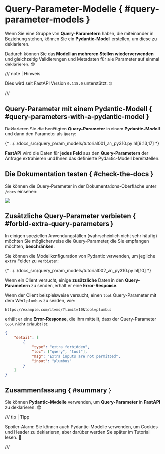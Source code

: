 # Query-Parameter-Modelle { #query-parameter-models }

Wenn Sie eine Gruppe von **Query-Parametern** haben, die miteinander in Beziehung stehen, können Sie ein **Pydantic-Modell** erstellen, um diese zu deklarieren.

Dadurch können Sie das **Modell an mehreren Stellen wiederverwenden** und gleichzeitig Validierungen und Metadaten für alle Parameter auf einmal deklarieren. 😎

/// note | Hinweis

Dies wird seit FastAPI Version `0.115.0` unterstützt. 🤓

///

## Query-Parameter mit einem Pydantic-Modell { #query-parameters-with-a-pydantic-model }

Deklarieren Sie die benötigten **Query-Parameter** in einem **Pydantic-Modell** und dann den Parameter als `Query`:

{* ../../docs_src/query_param_models/tutorial001_an_py310.py hl[9:13,17] *}

**FastAPI** wird die Daten für **jedes Feld** aus den **Query-Parametern** der Anfrage extrahieren und Ihnen das definierte Pydantic-Modell bereitstellen.

## Die Dokumentation testen { #check-the-docs }

Sie können die Query-Parameter in der Dokumentations-Oberfläche unter `/docs` einsehen:

<div class="screenshot">
<img src="/img/tutorial/query-param-models/image01.png">
</div>

## Zusätzliche Query-Parameter verbieten { #forbid-extra-query-parameters }

In einigen speziellen Anwendungsfällen (wahrscheinlich nicht sehr häufig) möchten Sie möglicherweise die Query-Parameter, die Sie empfangen möchten, **beschränken**.

Sie können die Modellkonfiguration von Pydantic verwenden, um jegliche `extra` Felder zu `verbieten`:

{* ../../docs_src/query_param_models/tutorial002_an_py310.py hl[10] *}

Wenn ein Client versucht, einige **zusätzliche** Daten in den **Query-Parametern** zu senden, erhält er eine **Error-Response**.

Wenn der Client beispielsweise versucht, einen `tool` Query-Parameter mit dem Wert `plumbus` zu senden, wie:

```http
https://example.com/items/?limit=10&tool=plumbus
```

erhält er eine **Error-Response**, die ihm mitteilt, dass der Query-Parameter `tool` nicht erlaubt ist:

```json
{
    "detail": [
        {
            "type": "extra_forbidden",
            "loc": ["query", "tool"],
            "msg": "Extra inputs are not permitted",
            "input": "plumbus"
        }
    ]
}
```

## Zusammenfassung { #summary }

Sie können **Pydantic-Modelle** verwenden, um **Query-Parameter** in **FastAPI** zu deklarieren. 😎

/// tip | Tipp

Spoiler-Alarm: Sie können auch Pydantic-Modelle verwenden, um Cookies und Header zu deklarieren, aber darüber werden Sie später im Tutorial lesen. 🤫

///
